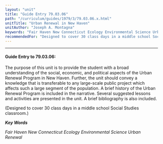 ```yaml
---
layout: "unit"
title: "Guide Entry 79.03.06"
path: "/curriculum/guides/1979/3/79.03.06.x.html"
unitTitle: "Urban Renewal in New Haven"
unitAuthor: "Joseph A. Montagna"
keywords: "Fair Haven New Connecticut Ecology Environmental Science Urban Renewal"
recommendedFor: "Designed to cover 30 class days in a middle school Social Studies classroom."
---
```

<body>
<hr/>
 <h4>
  Guide Entry to 79.03.06:
 </h4>
 The purpose of this unit is to provide the student with a broad understanding of the social, economic, and political aspects of the Urban Renewal Program in New Haven.  Further, the unit should convey a knowledge that is transferable to any large-scale public project which affects such a large segment of the population.  A brief history of the Urban Renewal Program is included in the narrative.  Several suggested lessons and activities are presented in the unit.  A brief bibliography is also included.
 <p>
  (Designed to cover 30 class days in a middle school Social Studies classroom.)
 </p>
<p>
  <b>
   <i>
    Key Words
   </i>
  </b>
  <br/>
 </p>
 <p>
  <i>
   Fair Haven New Connecticut Ecology Environmental Science Urban Renewal
  </i>
 </p>

</body>